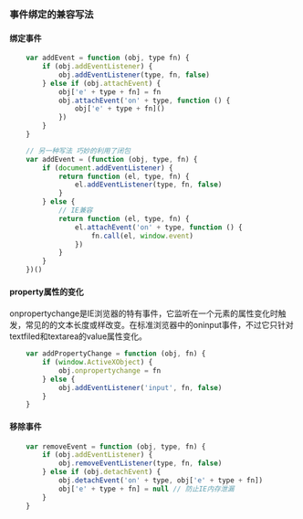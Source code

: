 ### 事件绑定的兼容写法

#### 绑定事件

```javascript
	var addEvent = function (obj, type fn) {
		if (obj.addEventListener) {
			obj.addEventListener(type, fn, false)
		} else if (obj.attachEvent) {
			obj['e' + type + fn] = fn
			obj.attachEvent('on' + type, function () {
				obj['e' + type + fn]()
			})
		}
	}

	// 另一种写法 巧妙的利用了闭包
	var addEvent = (function (obj, type, fn) {
		if (document.addEventListener) {
			return function (el, type, fn) {
				el.addEventListener(type, fn, false)
			}
		} else {
			// IE兼容
			return function (el, type, fn) {
				el.attachEvent('on' + type, function () {
					fn.call(el, window.event)
				})
			} 
		}
	})()
```


#### property属性的变化 
onpropertychange是IE浏览器的特有事件，它监听在一个元素的属性变化时触发，常见的的文本长度或样改变。在标准浏览器中的oninput事件，不过它只针对textfiled和textarea的value属性变化。

```javascript
	var addPropertyChange = function (obj, fn) {
		if (window.ActiveXObject) {
			obj.onpropertychange = fn
		} else {
			obj.addEventListener('input', fn, false)
		}
	}
```


#### 移除事件

```javascript
	var removeEvent = function (obj, type, fn) {
		if (obj.addEventListener) {
			obj.removeEventListener(type, fn, false)
		} else if (obj.detachEvent) {
			obj.detachEvent('on' + type, obj['e' + type + fn])
			obj['e' + type + fn] = null // 防止IE内存泄漏
		}
	}
```